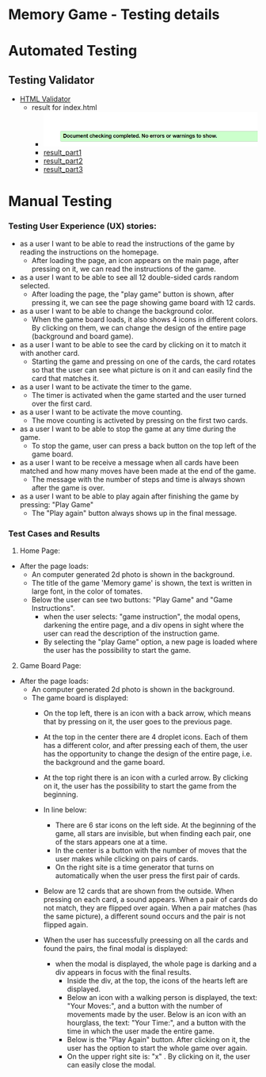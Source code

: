 # Memory Game - Testing details

# Automated Testing

## Testing Validator

- [HTML Validator](https://validator.w3.org/#validate_by_input)
    - result for index.html
        - ![validator_html](assets/images/validator_html.png)
        - [result_part1](test/test_validator/test_result_validatorhtml_part1.png)
        - [result_part2](test/test_validator/test_result_validatorhtml_part2.png)
        - [result_part3](test/test_validator/test_result_validatorhtml_part3.png)

# Manual Testing

### Testing User Experience (UX) stories:

- as a user I want to be able to read the instructions of the game by reading the instructions on the homepage.
    - After loading the page, an icon appears on the main page, after pressing on it, we can read the instructions of the game.
- as a user I want to be able to see all 12 double-sided cards random selected.
    - After loading the page, the "play game" button is shown, after pressing it, we can see the page showing game board with 12 cards.
- as a user I want to be able to change the background color.
    - When the game board loads, it also shows 4 icons in different colors. By clicking on them, we can change the design of the entire page (background and board game).
- as a user I want to be able to see the card by clicking on it to match it with another card.
    - Starting the game and pressing on one of the cards, the card rotates so that the user can see what picture is on it and can easily find the card that matches it.
- as a user I want to be activate the timer to the game. 
    - The timer is activated when the game started and the user turned over the first card.
- as a user I want to be activate the move counting. 
    - The move counting is activeted by pressing on the first two cards.
- as a user I want to be able to stop the game at any time during the game.
    - To stop the game, user can press a back button on the top left of the game board.
- as a user I want to be receive a message when all cards have been matched and how many moves have been made at the end of the game.
    - The message with the number of steps and time is always shown after the game is over.
- as a user I want to be able to play again after finishing the game by pressing: "Play Game"
    - The "Play again" button always shows up in the final message.

### Test Cases and Results

1. Home Page:
- After the page loads:
    - An computer generated 2d photo is shown in the background. 
    - The title of the game 'Memory game' is shown, the text is written in large font, in the color of tomates. 
    - Below the user can see two buttons: "Play Game" and "Game Instructions".
        - when the user selects: "game instruction", the modal opens, darkening the entire page, and a div opens in sight where the user can read the description of the instruction game.
        - By selecting the "play Game" option, a new page is loaded where the user has the possibility to start the game.

2. Game Board Page:
- After the page loads:
    - An computer generated 2d photo is shown in the background. 
    - The game board is displayed: 
        - On the top left, there is an icon with a back arrow, which means that by pressing on it, the user goes to the previous page.
        - At the top in the center there are 4 droplet icons. Each of them has a different color, and after pressing each of them, the user has the opportunity to change the design of the entire page, i.e. the background and the game board.
        - At the top right there is an icon with a curled arrow. By clicking on it, the user has the possibility to start the game from the beginning.
        - In line below:
            - There are 6 star icons on the left side. At the beginning of the game, all stars are invisible, but when finding each pair, one of the stars appears one at a time.
            - In the center is a button with the number of moves that the user makes while clicking on pairs of cards.
            - On the right site is a time generator that turns on automatically when the user press the first pair of cards.
        - Below are 12 cards that are shown from the outside. When pressing on each card, a sound appears. When a pair of cards do not match, they are flipped over again. When a pair matches (has the same picture), a different sound occurs and the pair is not flipped again.
        
         - When the user has successfully preessing on all the cards and found the pairs, the final modal is displayed:
            - when the modal is displayed, the whole page is darking and a div appears in focus with the final results.
                - Inside the div, at the top, the icons of the hearts left are displayed.
                - Below an icon with a walking person is displayed, the text: "Your Moves:", and a button with the number of movements made by the user.
                Below is an icon with an hourglass, the text: "Your Time:", and a button with the time in which the user made the entire game.
                - Below is the "Play Again" button. After clicking on it, the user has the option to start the whole game over again.
                - On the upper right site is: "x" . By clicking on it, the user can easily close the modal.       